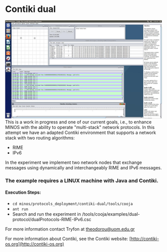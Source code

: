 Contiki dual
============================
![Contiki dual](contiki_dual.jpg)
This is a work in progress and one of our current goals, i.e., to enhance MINOS with the ability to operate "multi-stack" network protocols. In this attempt we have an adapted Contiki environment that supports a network stack with two routing algorithms: 
* RIME 
* IPv6

In the experiment we implement two network nodes that exchange messages using dynamically and interchangeably RIME and IPv6 messages.

### The example requires a LINUX machine with Java and Contiki. 

#### Execution Steps: 
* ```cd minos/protocols_deployment/contiki-dual/tools/cooja```
* ```ant run```
* Search and run the experiment in /tools/cooja/examples/dual-protocol/dualProtocols-RIME-IPv6.csc 

For more information contact Tryfon at theodorou@uom.edu.gr

For more information about Contiki, see the Contiki website:
[http://contiki-os.org](http://contiki-os.org)
